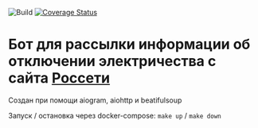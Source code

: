 ![Build](https://github.com/condensedtea/electricity_outage_bot/actions/workflows/.github/workflows/build.yml/badge.svg)
[![Coverage Status](./reports/coverage/coverage-badge.svg?dummy=8484744)](./.reports/report.html)

# Бот для рассылки информации об отключении электричества с сайта [Россети](https://www.mrsk-cp.ru/)

Создан при помощи aiogram, aiohttp и beatifulsoup

Запуск / остановка через docker-compose: `make up` / `make down`